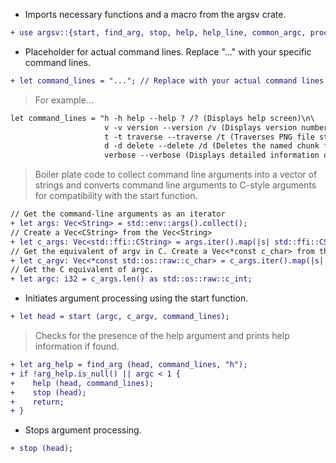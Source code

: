 - Imports necessary functions and a macro from the argsv crate.
```DIFF
+ use argsv::{start, find_arg, stop, help, help_line, common_argc, process_argument};
```
- Placeholder for actual command lines. Replace "..." with your specific command lines.
```DIFF
+ let command_lines = "..."; // Replace with your actual command lines
```
> For example...
```DIFF
let command_lines = "h -h help --help ? /? (Displays help screen)\n\
                     v -v version --version /v (Displays version number)\n\
                     t -t traverse --traverse /t (Traverses PNG file structure and displays it)\n\
                     d -d delete --delete /d (Deletes the named chunk from the PNG file)\n\
                     verbose --verbose (Displays detailed information or feedback about the execution of another command)";
```
> Boiler plate code to collect command line arguments into a vector of strings and converts command line arguments to C-style arguments for compatibility with the start function.
```DIFF
// Get the command-line arguments as an iterator
+ let args: Vec<String> = std::env::args().collect();
// Create a Vec<CString> from the Vec<String>
+ let c_args: Vec<std::ffi::CString> = args.iter().map(|s| std::ffi::CString::new(s.as_str()).expect("Failed to create CString")).collect();
// Get the equivalent of argv in C. Create a Vec<*const c_char> from the Vec<CString>.
+ let c_argv: Vec<*const std::os::raw::c_char> = c_args.iter().map(|s| s.as_ptr()).collect();
// Get the C equivalent of argc.    
+ let argc: i32 = c_args.len() as std::os::raw::c_int;
```
- Initiates argument processing using the start function.
```DIFF
+ let head = start (argc, c_argv, command_lines);
```
> Checks for the presence of the help argument and prints help information if found.
```DIFF
+ let arg_help = find_arg (head, command_lines, "h");
+ if !arg_help.is_null() || argc < 1 {
+    help (head, command_lines);
+    stop (head); 
+    return;
+ }
```
- Stops argument processing.
```DIFF
+ stop (head); 
```